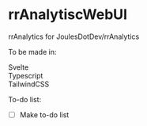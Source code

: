 # rrAnalytiscWebUI

rrAnalytics for JoulesDotDev/rrAnalytics

To be made in:  

Svelte  
Typescript  
TailwindCSS

To-do list:  

- [ ] Make to-do list
